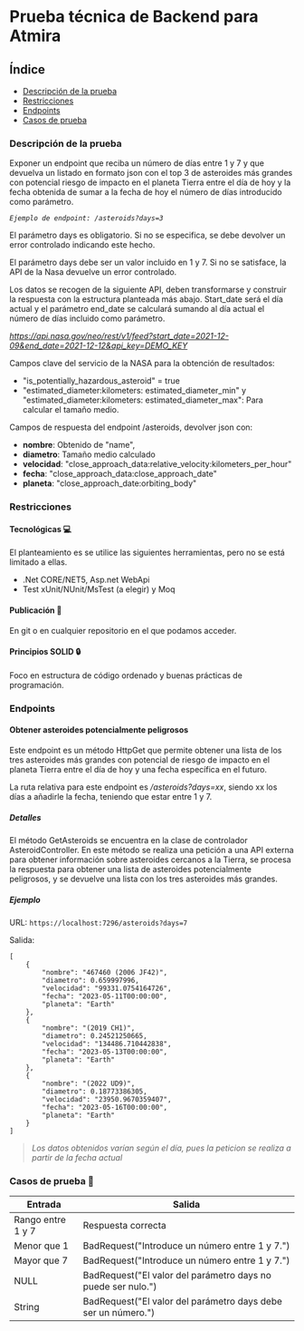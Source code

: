 ﻿# Prueba técnica de Backend para Atmira

## Índice

- [Descripción de la prueba](#descripcion)
- [Restricciones](#restricciones)
- [Endpoints](#endpoints)
- [Casos de prueba](#casos-de-prueba)
 
<a name="descripcion"></a>
### Descripción de la prueba
Exponer un endpoint que reciba un número de días entre 1 y 7 y que devuelva un listado en 
formato json con el top 3 de asteroides más grandes con potencial riesgo de impacto en el 
planeta Tierra entre el día de hoy y la fecha obtenida de sumar a la fecha de hoy el número de 
días introducido como parámetro.

*`Ejemplo de endpoint: /asteroids?days=3`*

El parámetro days es obligatorio. Si no se especifica, se debe devolver un error controlado 
indicando este hecho.

El parámetro days debe ser un valor incluido en 1 y 7. Si no se satisface, la API de la Nasa 
devuelve un error controlado.

Los datos se recogen de la siguiente API, deben transformarse y construir la respuesta con la 
estructura planteada más abajo. Start_date será el día actual y el parámetro end_date se 
calculará sumando al día actual el número de días incluido como parámetro.

*https://api.nasa.gov/neo/rest/v1/feed?start_date=2021-12-09&end_date=2021-12-12&api_key=DEMO_KEY*

Campos clave del servicio de la NASA para la obtención de resultados:
- "is_potentially_hazardous_asteroid" = true
- "estimated_diameter:kilometers: estimated_diameter_min" y 
"estimated_diameter:kilometers: estimated_diameter_max": Para calcular el tamaño medio.

Campos de respuesta del endpoint /asteroids, devolver json con:
- **nombre**: Obtenido de "name",
- **diametro**: Tamaño medio calculado
- **velocidad**: "close_approach_data:relative_velocity:kilometers_per_hour"
- **fecha**: "close_approach_data:close_approach_date"
- **planeta**: "close_approach_date:orbiting_body"

<a name="restricciones"></a>
### Restricciones

#### Tecnológicas 💻
 El planteamiento es se utilice las siguientes herramientas, pero no se está limitado a ellas.
- .Net CORE/NET5, Asp.net WebApi
- Test xUnit/NUnit/MsTest (a elegir) y Moq

#### Publicación 🚀
En git o en cualquier repositorio en el que podamos acceder.

#### Principios SOLID 🔒
Foco en estructura de código ordenado y buenas prácticas de programación.

<a name="endpoints"></a>
### Endpoints
#### Obtener asteroides potencialmente peligrosos
Este endpoint es un método HttpGet que permite obtener una lista de los tres asteroides más grandes
con potencial de riesgo de impacto en el planeta Tierra entre el día de hoy y una fecha específica 
en el futuro. 

La ruta relativa para este endpoint es */asteroids?days=xx*, siendo xx los días a añadirle la fecha,
teniendo que estar entre 1 y 7.

##### Detalles
El método GetAsteroids se encuentra en la clase de controlador AsteroidController.
En este método se realiza una petición a una API externa para obtener información sobre asteroides 
cercanos a la Tierra, se procesa la respuesta para obtener una lista de asteroides potencialmente 
peligrosos, y se devuelve una lista con los tres asteroides más grandes.

##### Ejemplo
URL: `https://localhost:7296/asteroids?days=7`

Salida:
```
[
    {
        "nombre": "467460 (2006 JF42)",
        "diametro": 0.659997996,
        "velocidad": "99331.0754164726",
        "fecha": "2023-05-11T00:00:00",
        "planeta": "Earth"
    },
    {
        "nombre": "(2019 CH1)",
        "diametro": 0.24521250665,
        "velocidad": "134486.710442838",
        "fecha": "2023-05-13T00:00:00",
        "planeta": "Earth"
    },
    {
        "nombre": "(2022 UD9)",
        "diametro": 0.18773386305,
        "velocidad": "23950.9670359407",
        "fecha": "2023-05-16T00:00:00",
        "planeta": "Earth"
    }
]
```

>*Los datos obtenidos varían según el día, pues la peticion se realiza a partir de la fecha actual*

<a name="casos-de-prueba"></a>
### Casos de prueba 💊
|Entrada|Salida|
| ----- | ---- |
| Rango entre 1 y 7 | Respuesta correcta |
| Menor que 1 | BadRequest("Introduce un número entre 1 y 7.") |
| Mayor que 7 | BadRequest("Introduce un número entre 1 y 7.") |
| NULL | BadRequest("El valor del parámetro days no puede ser nulo.") |
| String | BadRequest("El valor del parámetro days debe ser un número.") |
